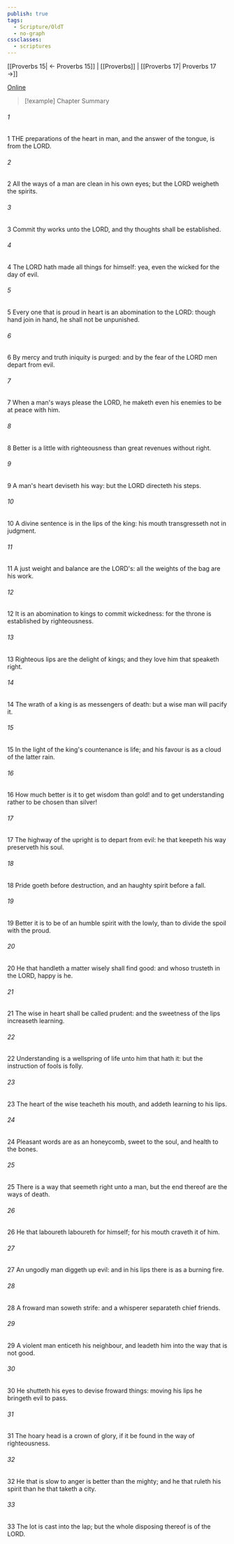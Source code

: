```yaml
---
publish: true
tags:
  - Scripture/OldT
  - no-graph
cssclasses:
  - scriptures
---
```

[[Proverbs 15| ← Proverbs 15]] | [[Proverbs]] | [[Proverbs 17| Proverbs 17 →]]

[Online](https://churchofjesuschrist.org/study/scriptures/ot/prov/16?lang=eng)

>[!example] Chapter Summary
>
###### 1
1 THE preparations of the heart in man, and the answer of the tongue, is from the LORD.
###### 2
2 All the ways of a man are clean in his own eyes; but the LORD weigheth the spirits.
###### 3
3 Commit thy works unto the LORD, and thy thoughts shall be established.
###### 4
4 The LORD hath made all things for himself: yea, even the wicked for the day of evil.
###### 5
5 Every one that is proud in heart is an abomination to the LORD: though hand join in hand, he shall not be unpunished.
###### 6
6 By mercy and truth iniquity is purged: and by the fear of the LORD men depart from evil.
###### 7
7 When a man's ways please the LORD, he maketh even his enemies to be at peace with him.
###### 8
8 Better is a little with righteousness than great revenues without right.
###### 9
9 A man's heart deviseth his way: but the LORD directeth his steps.
###### 10
10 A divine sentence is in the lips of the king: his mouth transgresseth not in judgment.
###### 11
11 A just weight and balance are the LORD's: all the weights of the bag are his work.
###### 12
12 It is an abomination to kings to commit wickedness: for the throne is established by righteousness.
###### 13
13 Righteous lips are the delight of kings; and they love him that speaketh right.
###### 14
14 The wrath of a king is as messengers of death: but a wise man will pacify it.
###### 15
15 In the light of the king's countenance is life; and his favour is as a cloud of the latter rain.
###### 16
16 How much better is it to get wisdom than gold!  and to get understanding rather to be chosen than silver!
###### 17
17 The highway of the upright is to depart from evil: he that keepeth his way preserveth his soul.
###### 18
18 Pride goeth before destruction, and an haughty spirit before a fall.
###### 19
19 Better it is to be of an humble spirit with the lowly, than to divide the spoil with the proud.
###### 20
20 He that handleth a matter wisely shall find good: and whoso trusteth in the LORD, happy is he.
###### 21
21 The wise in heart shall be called prudent: and the sweetness of the lips increaseth learning.
###### 22
22 Understanding is a wellspring of life unto him that hath it: but the instruction of fools is folly.
###### 23
23 The heart of the wise teacheth his mouth, and addeth learning to his lips.
###### 24
24 Pleasant words are as an honeycomb, sweet to the soul, and health to the bones.
###### 25
25 There is a way that seemeth right unto a man, but the end thereof are the ways of death.
###### 26
26 He that laboureth laboureth for himself; for his mouth craveth it of him.
###### 27
27 An ungodly man diggeth up evil: and in his lips there is as a burning fire.
###### 28
28 A froward man soweth strife: and a whisperer separateth chief friends.
###### 29
29 A violent man enticeth his neighbour, and leadeth him into the way that is not good.
###### 30
30 He shutteth his eyes to devise froward things: moving his lips he bringeth evil to pass.
###### 31
31 The hoary head is a crown of glory, if it be found in the way of righteousness.
###### 32
32 He that is slow to anger is better than the mighty; and he that ruleth his spirit than he that taketh a city.
###### 33
33 The lot is cast into the lap; but the whole disposing thereof is of the LORD.



